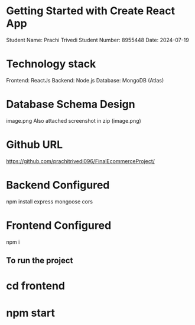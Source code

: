 # Getting Started with Create React App
Student Name: Prachi Trivedi
Student Number: 8955448
Date: 2024-07-19

# Technology stack
Frontend: ReactJs
Backend: Node.js
Database: MongoDB (Atlas)

# Database Schema Design
image.png
Also attached screenshot in zip (image.png)

# Github URL
https://github.com/prachitrivedi096/FinalEcommerceProject/

# Backend Configured
npm install express mongoose cors

# Frontend Configured
npm i

## To run the project
# cd frontend
# npm start